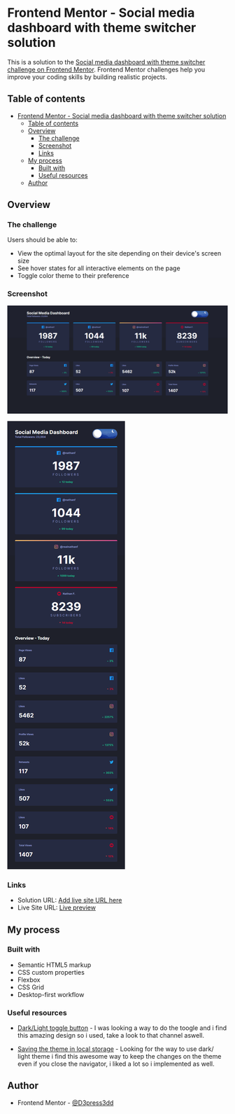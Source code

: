 # Frontend Mentor - Social media dashboard with theme switcher solution

This is a solution to the [Social media dashboard with theme switcher challenge on Frontend Mentor](https://www.frontendmentor.io/challenges/social-media-dashboard-with-theme-switcher-6oY8ozp_H). Frontend Mentor challenges help you improve your coding skills by building realistic projects.

## Table of contents

- [Frontend Mentor - Social media dashboard with theme switcher solution](#frontend-mentor---social-media-dashboard-with-theme-switcher-solution)
  - [Table of contents](#table-of-contents)
  - [Overview](#overview)
    - [The challenge](#the-challenge)
    - [Screenshot](#screenshot)
    - [Links](#links)
  - [My process](#my-process)
    - [Built with](#built-with)
    - [Useful resources](#useful-resources)
  - [Author](#author)

## Overview

### The challenge

Users should be able to:

- View the optimal layout for the site depending on their device's screen size
- See hover states for all interactive elements on the page
- Toggle color theme to their preference

### Screenshot

![](./screenshot.png)

![](./screenshot2.png)

### Links

- Solution URL: [Add live site URL here](https://your-live-site-url.com)
- Live Site URL: [Live preview](https://social-dashboard-anthony-rosman.netlify.app/)

## My process

### Built with

- Semantic HTML5 markup
- CSS custom properties
- Flexbox
- CSS Grid
- Desktop-first workflow

### Useful resources

- [Dark/Light toggle button](https://www.youtube.com/watch?v=y6jtDY0yrZw) - I was looking a way to do the toogle and i find this amazing design so i used, take a look to that channel aswell.

- [Saving the theme in local storage](https://www.youtube.com/watch?v=SS0haGSC6vI) - Looking for the way to use dark/ light theme i find this awesome way to keep the changes on the theme even if you close the navigator, i liked a lot so i implemented as well.

## Author

<!-- - Website - [Anthony Rosman](https://bit.ly/portafolioanthony) -->

- Frontend Mentor - [@D3press3dd](https://www.frontendmentor.io/profile/D3press3dd)

